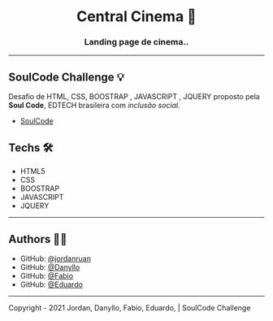 <h1 align="center">Central Cinema 🎥</h1>
<h3 align="center">Landing page de cinema..</h3>

---

## SoulCode Challenge 💡

Desafio de HTML, CSS, BOOSTRAP , JAVASCRIPT , JQUERY proposto pela <strong>Soul Code</strong>, EDTECH brasileira com <i>inclusão social.</i>

- <a href="https://soulcodeacademy.org/">SoulCode</a>

## Techs 🛠

- HTML5
- CSS
- BOOSTRAP
- JAVASCRIPT
- JQUERY

---

## Authors 👨‍💻

- GitHub: [@jordanruan](https://github.com/jordanruan)
- GitHub: [@Danyllo](https://github.com/piresdanyllo)
- GitHub: [@Fabio](https://github.com/fabiomdg1)
- GitHub: [@Eduardo](https://github.com/eduoliveirarj)

---

Copyright - 2021 Jordan, Danyllo, Fabio, Eduardo, | SoulCode Challenge
